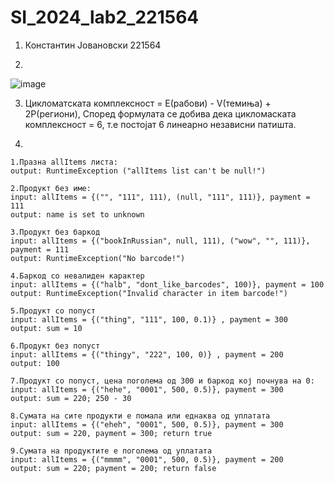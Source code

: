 # SI_2024_lab2_221564
1. Константин Јовановски 221564

2.
![image](https://github.com/aiko7/SI_2024_lab2_221564/assets/115356535/929de866-611d-467a-b117-ca5fd2ec27e7)

3. Цикломатската комплексност = E(рабови) - V(темиња) + 2P(региони), Според формулата се добива дека цикломаската комплексност = 6, т.е постојат 6 линеарно независни патишта.

4.

    1.Празна allItems листа:
    output: RuntimeException ("allItems list can't be null!")

    2.Продукт без име:
    input: allItems = {("", "111", 111), (null, "111", 111)}, payment = 111
    output: name is set to unknown

    3.Продукт без баркод
    input: allItems = {("bookInRussian", null, 111), ("wow", "", 111)}, payment = 111
    output: RuntimeException("No barcode!")

    4.Баркод со невалиден карактер
    input: allItems = {("halb", "dont_like_barcodes", 100)}, payment = 100
    output: RuntimeException("Invalid character in item barcode!")

    5.Продукт со попуст
    input: allItems = {("thing", "111", 100, 0.1)} , payment = 300
    output: sum = 10

    6.Продукт без попуст
    input: allItems = {("thingy", "222", 100, 0)} , payment = 200 
    output: 100
  
    7.Продукт со попуст, цена поголема од 300 и баркод кој почнува на 0:
    input: allItems = {("hehe", "0001", 500, 0.5)}, payment = 300
    output: sum = 220; 250 - 30

    8.Сумата на сите продукти е помала или еднаква од уплатата
    input: allItems = {("eheh", "0001", 500, 0.5)}, payment = 300
    output: sum = 220, payment = 300; return true

    9.Сумата на продуктите е поголема од уплатата
    input: allItems = {("mmmm", "0001", 500, 0.5)}, payment = 200
    output: sum = 220; payment = 200; return false

